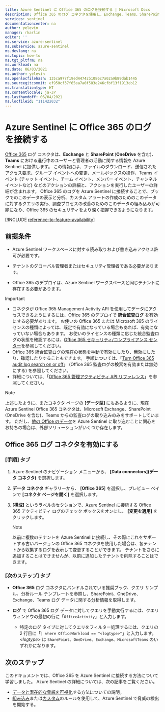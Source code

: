 ```yaml
---
title: Azure Sentinel に Office 365 のログを接続する | Microsoft Docs
description: Office 365 のログ コネクタを使用し、Exchange、Teams、SharePoint (OneDrive を含む) でユーザーと管理者の実行中のアクティビティに関する情報を取得する方法について説明します。
services: sentinel
documentationcenter: na
author: yelevin
manager: rkarlin
editor: ''
ms.service: azure-sentinel
ms.subservice: azure-sentinel
ms.devlang: na
ms.topic: how-to
ms.tgt_pltfrm: na
ms.workload: na
ms.date: 06/03/2021
ms.author: yelevin
ms.openlocfilehash: 135ca977f19ed44742b1086c7a02a9b89dab1445
ms.sourcegitcommit: ef950cf37f65ea7a0f583e246cfbf13f1913eb12
ms.translationtype: HT
ms.contentlocale: ja-JP
ms.lasthandoff: 06/04/2021
ms.locfileid: "111422032"
---
```

# <a name="connect-office-365-logs-to-azure-sentinel"></a>Azure Sentinel に Office 365 のログを接続する

[Office 365](/office/) ログ コネクタは、**Exchange** と **SharePoint** (**OneDrive** を含む)、**Teams** における進行中のユーザーと管理者の活動に関する情報を Azure Sentinel に提供します。 この情報には、ファイルのダウンロード、送信されたアクセス要求、グループ イベントへの変更、メールボックスの操作、Teams イベント (チャット イベント、チーム イベント、メンバー イベント、チャンネル イベントなど) などのアクションの詳細と、アクションを実行したユーザーの詳細が含まれます。 Office 365 のログを Azure Sentinel に接続することで、ブックでのこのデータの表示と分析、カスタム アラートの作成のためのこのデータに対するクエリの実行、調査プロセスの改善のためのこのデータの組み込みが可能になり、Office 365 のセキュリティをより深く把握できるようになります。

[!INCLUDE [reference-to-feature-availability](includes/reference-to-feature-availability.md)]

## <a name="prerequisites"></a>前提条件

- Azure Sentinel ワークスペースに対する読み取りおよび書き込みアクセス許可が必要です。

- テナントのグローバル管理者またはセキュリティ管理者である必要があります。

- Office 365 のデプロイは、Azure Sentinel ワークスペースと同じテナントに存在する必要があります。

> [!IMPORTANT]
> - コネクタが Office 365 Management Activity API を使用してデータにアクセスできるようにするには、Office 365 のデプロイで **統合監査ログ** を有効にする必要があります。 お使いの Office 365 または Microsoft 365 のライセンスの種類によっては、既定で有効になっている場合もあれば、有効になっていない場合もあります。 お使いのライセンスの種類に応じた統合監査ログの状態を確認するには、[Office 365 セキュリティ/コンプライアンス センター](/office365/servicedescriptions/office-365-platform-service-description/office-365-securitycompliance-center)を参照してください。
> - Office 365 統合監査ログの現在の状態を手動で有効にしたり、無効にしたり、確認したりすることもできます。 手順については、「[Turn Office 365 audit log search on or off](/office365/securitycompliance/turn-audit-log-search-on-or-off)」 (Office 365 監査ログの検索を有効または無効にする) を参照してください。
> - 詳細については、「[Office 365 管理アクティビティ API リファレンス](/office/office-365-management-api/office-365-management-activity-api-reference)」を参照してください。


   > [!NOTE]
   > 上述したように、またコネクタ ページの **[データ型]** にもあるように、現在 Azure Sentinel Office 365 コネクタは、Microsoft Exchange、SharePoint (OneDrive を含む)、Teams からの監査ログの取り込みのみをサポートしています。 ただし、[他の Office のデータ](https://techcommunity.microsoft.com/t5/azure-sentinel/ingesting-office-365-alerts-with-graph-security-api/ba-p/984888)を Azure Sentinel に取り込むことに関心をお持ちの場合は、外部ソリューションがいくつか存在します。 

## <a name="enable-the-office-365-log-connector"></a>Office 365 ログ コネクタを有効にする

### <a name="instructions-tab"></a>[手順] タブ

1. Azure Sentinel のナビゲーション メニューから、 **[Data connectors]\(データ コネクタ\)** を選択します。

1. **データ コネクタ** ギャラリーから、 **[Office 365]** を選択し、プレビュー ペインで **[コネクタ ページを開く]** を選択します。

1. **[構成]** というラベルのセクションで、Azure Sentinel に接続する Office 365 アクティビティ ログのチェック ボックスをオンにし、 **[変更を適用]** をクリックします。 

   > [!NOTE]
   > 以前に複数のテナントを Azure Sentinel に接続し、その際にこれをサポートする古いバージョンの Office 365 コネクタを使用した場合は、各テナントから収集するログを表示して変更することができます。 テナントをさらに追加することはできませんが、以前に追加したテナントを削除することはできます。

### <a name="next-steps-tab"></a>[次のステップ] タブ

- **Office 365** ログ コネクタにバンドルされている推奨ブック、クエリ サンプル、分析ルール テンプレートを参照し、SharePoint、OneDrive、Exchange、Teams ログ データに関する分析情報を取得します。

- **ログ** で Office 365 ログ データに対してクエリを手動実行するには、クエリ ウィンドウの最初の行に「`OfficeActivity`」と入力します。
   - 特定のログ タイプに対してクエリをフィルター処理するには、クエリの 2 行目に「`| where OfficeWorkload == "<logtype>"`」と入力します。 *\<logtype\>* は `SharePoint`、`OneDrive`、`Exchange`、`MicrosoftTeams` のいずれかになります。

## <a name="next-steps"></a>次のステップ
このドキュメントでは、Office 365 を Azure Sentinel に接続する方法について学習しました。 Azure Sentinel の詳細については、次の記事をご覧ください。
- [データと潜在的な脅威を可視化](quickstart-get-visibility.md)する方法についての説明。
- [組み込み](tutorial-detect-threats-built-in.md)または[カスタム](tutorial-detect-threats-custom.md)のルールを使用して、Azure Sentinel で脅威の検出を開始する。